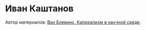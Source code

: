 # Иван Каштанов 

Автор материалов: [Ван Блевинс. Капреализм в научной среде](6a6d6a7e-5370-4249-aa6b-6dd1ac56638f.md).
